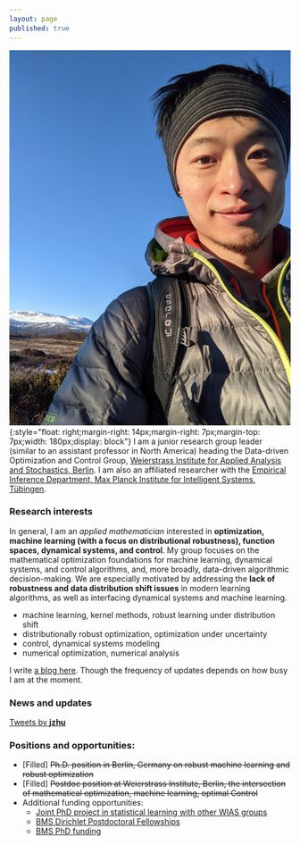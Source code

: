 ```yaml
---
layout: page
published: true
---
```


![jjzhu](/images/jzhu-photo.jpg){:style="float: right;margin-right: 14px;margin-right: 7px;margin-top: 7px;width: 180px;display: block"}
I am a junior research group leader (similar to an assistant professor in North America) heading the Data-driven Optimization and Control Group, [Weierstrass Institute for Applied Analysis and Stochastics, Berlin](https://www.wias-berlin.de/). 
I am also an affiliated researcher with the [Empirical Inference Department, Max Planck Institute for Intelligent Systems, Tübingen](https://ei.is.tuebingen.mpg.de/).

### Research interests

In general, I am an *applied mathematician* interested in **optimization, machine learning (with a focus on distributional robustness), function spaces, dynamical systems, and control**. My group focuses on the mathematical optimization foundations for machine learning, dynamical systems, and control algorithms, and, more broadly, data-driven algorithmic decision-making. We are especially motivated by addressing the **lack of robustness and data distribution shift issues** in modern learning algorithms, as well as interfacing dynamical systems and machine learning.

+ machine learning, kernel methods, robust learning under distribution shift
+ distributionally robust optimization, optimization under uncertainty
+ control, dynamical systems modeling
+ numerical optimization, numerical analysis

I write [a blog here](https://jj-zhu.github.io/blog/). Though the frequency of updates depends on how busy I am at the moment.

### News and updates
<a class="twitter-timeline" data-width="400" href="https://twitter.com/__jzhu__?ref_src=twsrc%5Etfw">Tweets by __jzhu__</a> <script async src="https://platform.twitter.com/widgets.js" charset="utf-8"></script>

### **Positions and opportunities**:

- [Filled] ~~Ph.D. position in Berlin, Germany on robust machine learning and robust optimization~~
- [Filled] ~~Postdoc position at Weierstrass Institute, Berlin, the intersection of mathematical optimization, machine learning, optimal Control~~
- Additional funding opportunities: 
  - [Joint PhD project in statistical learning with other WIAS groups](https://wias-berlin.softgarden.io/job/13158792?l=de)
  - [BMS Dirichlet Postdoctoral Fellowships](https://math-berlin.de/bms-faculty/dirichlet-postdoctoral-program)
  - [BMS PhD funding](https://math-berlin.de/application)
